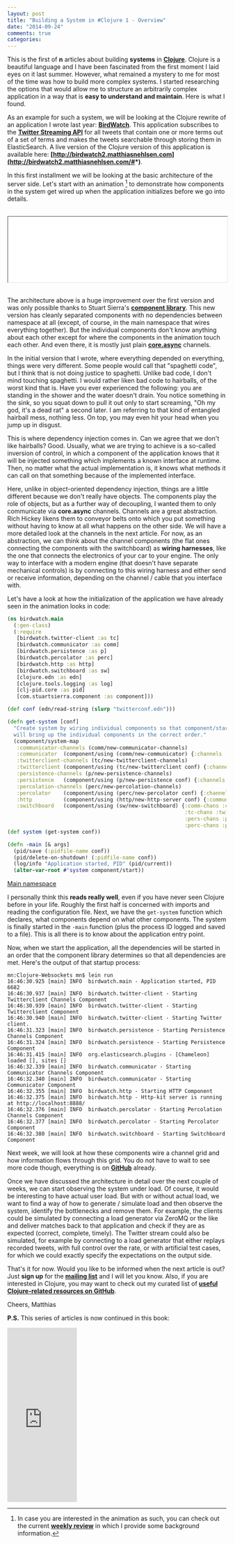 ```yaml
---
layout: post
title: "Building a System in #Clojure 1 - Overview"
date: "2014-09-24"
comments: true
categories: 
---
```

This is the first of **n** articles about building **systems** in **[Clojure](http://clojure.org/)**. Clojure is a beautiful language and I have been fascinated from the first moment I laid eyes on it last summer. However, what remained a mystery to me for most of the time was how to build more complex systems. I started researching the options that would allow me to structure an arbitrarily complex application in a way that is **easy to understand and maintain**. Here is what I found.

As an example for such a system, we will be looking at the Clojure rewrite of an application I wrote last year: **[BirdWatch](https://github.com/matthiasn/BirdWatch)**. This application subscribes to the **[Twitter Streaming API](https://dev.twitter.com/docs/streaming-apis)** for all tweets that contain one or more terms out of a set of terms and makes the tweets searchable through storing them in ElasticSearch. A live version of the Clojure version of this application is available here: **[http://birdwatch2.matthiasnehlsen.com](http://birdwatch2.matthiasnehlsen.com/#*)**.

In this first installment we will be looking at the basic architecture of the server side. Let's start with an animation [^1] to demonstrate how components in the system get wired up when the application initializes before we go into details.

<br/>

<script language="javascript" type="text/javascript">
  function resizeIframe(obj) {
    obj.style.height = obj.contentWindow.document.body.scrollHeight + 'px';
    obj.style.width = obj.contentWindow.document.body.scrollWidth + 'px';
  }
</script>

<iframe width="100%;" src="/iframes/bw-anim/index.html" scrolling="no" onload="javascript:resizeIframe(this);" ></iframe>

<br/>
<br/>

The architecture above is a huge improvement over the first version and was only possible thanks to Stuart Sierra's **[component library](https://github.com/stuartsierra/component)**. This new version has cleanly separated components with no dependencies between namespace at all (except, of course, in the main namespace that wires everything together). But the individual components don't know anything about each other except for where the components in the animation touch each other. And even there, it is mostly just plain **[core.async](https://github.com/clojure/core.async)** channels.

In the initial version that I wrote, where everything depended on everything, things were very different. Some people would call that "spaghetti code", but I think that is not doing justice to spaghetti. Unlike bad code, I don't mind touching spaghetti. I would rather liken bad code to hairballs, of the worst kind that is. Have you ever experienced the following: you are standing in the shower and the water doesn't drain. You notice something in the sink, so you squat down to pull it out only to start screaming, "Oh my god, it's a dead rat" a second later. I am referring to that kind of entangled hairball mess, nothing less. On top, you may even hit your head when you jump up in disgust. 

This is where dependency injection comes in. Can we agree that we don't like hairballs? Good. Usually, what we are trying to achieve is a so-called inversion of control, in which a component of the application knows that it will be injected something which implements a known interface at runtime. Then, no matter what the actual implementation is, it knows what methods it can call on that something because of the implemented interface.

Here, unlike in object-oriented dependency injection, things are a little different because we don't really have objects. The components play the role of objects, but as a further way of decoupling, I wanted them to only communicate via **core.async** channels. Channels are a great abstraction. Rich Hickey likens them to conveyor belts onto which you put something without having to know at all what happens on the other side. We will have a more detailed look at the channels in the next article. For now, as an abstraction, we can think about the channel components (the flat ones connecting the components with the switchboard) as **wiring harnesses**, like the one that connects the electronics of your car to your engine. The only way to interface with a modern engine (that doesn't have separate mechanical controls) is by connecting to this wiring harness and either send or receive information, depending on the channel / cable that you interface with.

Let's have a look at how the initialization of the application we have already seen in the animation looks in code:

````clojure
(ns birdwatch.main
  (:gen-class)
  (:require
   [birdwatch.twitter-client :as tc]
   [birdwatch.communicator :as comm]
   [birdwatch.persistence :as p]
   [birdwatch.percolator :as perc]
   [birdwatch.http :as http]
   [birdwatch.switchboard :as sw]
   [clojure.edn :as edn]
   [clojure.tools.logging :as log]
   [clj-pid.core :as pid]
   [com.stuartsierra.component :as component]))

(def conf (edn/read-string (slurp "twitterconf.edn")))

(defn get-system [conf]
  "Create system by wiring individual components so that component/start
  will bring up the individual components in the correct order."
  (component/system-map
   :communicator-channels (comm/new-communicator-channels)
   :communicator  (component/using (comm/new-communicator) {:channels :communicator-channels})
   :twitterclient-channels (tc/new-twitterclient-channels)
   :twitterclient (component/using (tc/new-twitterclient conf) {:channels :twitterclient-channels})
   :persistence-channels (p/new-persistence-channels)
   :persistence   (component/using (p/new-persistence conf) {:channels :persistence-channels})
   :percolation-channels (perc/new-percolation-channels)
   :percolator    (component/using (perc/new-percolator conf) {:channels :percolation-channels})
   :http          (component/using (http/new-http-server conf) {:communicator :communicator})
   :switchboard   (component/using (sw/new-switchboard) {:comm-chans :communicator-channels
                                                         :tc-chans :twitterclient-channels
                                                         :pers-chans :persistence-channels
                                                         :perc-chans :percolation-channels})))
(def system (get-system conf))

(defn -main [& args]
  (pid/save (:pidfile-name conf))
  (pid/delete-on-shutdown! (:pidfile-name conf))
  (log/info "Application started, PID" (pid/current))
  (alter-var-root #'system component/start))
````
[Main namespace](https://github.com/matthiasn/BirdWatch/blob/a26c201d2cc2c89f4b3d2ecb8e6adb403e6f89c7/Clojure-Websockets/src/clj/birdwatch/main.clj)

I personally think this **reads really well**, even if you have never seen Clojure before in your life. Roughly the first half is concerned with imports and reading the configuration file. Next, we have the ````get-system```` function which declares, what components depend on what other components. The system is finally started in the ````-main```` function (plus the process ID logged and saved to a file). This is all there is to know about the application entry point. 

Now, when we start the application, all the dependencies will be started in an order that the component library determines so that all dependencies are met. Here's the output of that startup process:

    mn:Clojure-Websockets mn$ lein run
    16:46:30.925 [main] INFO  birdwatch.main - Application started, PID 6682
    16:46:30.937 [main] INFO  birdwatch.twitter-client - Starting Twitterclient Channels Component
    16:46:30.939 [main] INFO  birdwatch.twitter-client - Starting Twitterclient Component
    16:46:30.940 [main] INFO  birdwatch.twitter-client - Starting Twitter client.
    16:46:31.323 [main] INFO  birdwatch.persistence - Starting Persistence Channels Component
    16:46:31.324 [main] INFO  birdwatch.persistence - Starting Persistence Component
    16:46:31.415 [main] INFO  org.elasticsearch.plugins - [Chameleon] loaded [], sites []
    16:46:32.339 [main] INFO  birdwatch.communicator - Starting Communicator Channels Component
    16:46:32.340 [main] INFO  birdwatch.communicator - Starting Communicator Component
    16:46:32.355 [main] INFO  birdwatch.http - Starting HTTP Component
    16:46:32.375 [main] INFO  birdwatch.http - Http-kit server is running at http://localhost:8888/
    16:46:32.376 [main] INFO  birdwatch.percolator - Starting Percolation Channels Component
    16:46:32.377 [main] INFO  birdwatch.percolator - Starting Percolator Component
    16:46:32.380 [main] INFO  birdwatch.switchboard - Starting Switchboard Component

Next week, we will look at how these components wire a channel grid and how information flows through this grid. You do not have to wait to see more code though, everything is on **[GitHub](https://github.com/matthiasn/BirdWatch)** already.

Once we have discussed the architecture in detail over the next couple of weeks, we can start observing the system under load. Of course, it would be interesting to have actual user load. But with or without actual load, we want to find a way of how to generate / simulate load and then observe the system, identify the bottlenecks and remove them. For example, the clients could be simulated by connecting a load generator via ZeroMQ or the like and deliver matches back to that application and check if they are as expected (correct, complete, timely). The Twitter stream could also be simulated, for example by connecting to a load generator that either replays recorded tweets, with full control over the rate, or with artificial test cases, for which we could exactly specify the expectations on the output side.

That's it for now. Would you like to be informed when the next article is out? Just **sign up** for the <a href="http://eepurl.com/y0HWv" target="_blank"><strong>mailing list</strong></a> and I will let you know. Also, if you are interested in Clojure, you may want to check out my curated list of **[useful Clojure-related resources on GitHub](https://github.com/matthiasn/Clojure-Resources)**.

Cheers,
Matthias

**P.S.** This series of articles is now continued in this book:
<iframe width="160" height="400" src="https://leanpub.com/building-a-system-in-clojure/embed" frameborder="0" allowtransparency="true"></iframe>

[^1]: In case you are interested in the animation as such, you can check out the current **[weekly review](/blog/2014/09/23/weekly-update/)** in which I provide some background information.
